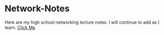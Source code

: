 # Network-Notes
Here are my high school networking lecture notes. I will continue to add as I learn. [Click Me](https://github.com/wasny0ps/Network-Notes/tree/main/1x1%20-%20Access%20Control%20Lists)
